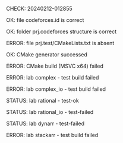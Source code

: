 CHECK: 20240212-012855
OK: file codeforces.id is correct
OK: folder prj.codeforces structure is correct
ERROR: file prj.test/CMakeLists.txt is absent
OK: CMake generator successed
ERROR: CMake build (MSVC x64) failed
ERROR: lab complex - test build failed
ERROR: lab complex_io - test build failed
STATUS: lab rational - test-ok
STATUS: lab rational_io - test-failed
STATUS: lab dynarr - test-failed
ERROR: lab stackarr - test build failed
